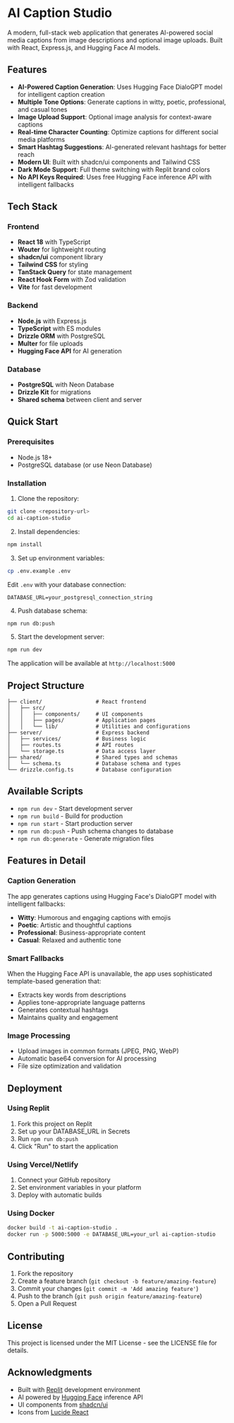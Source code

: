 # AI Caption Studio

A modern, full-stack web application that generates AI-powered social media captions from image descriptions and optional image uploads. Built with React, Express.js, and Hugging Face AI models.

## Features

- **AI-Powered Caption Generation**: Uses Hugging Face DialoGPT model for intelligent caption creation
- **Multiple Tone Options**: Generate captions in witty, poetic, professional, and casual tones
- **Image Upload Support**: Optional image analysis for context-aware captions
- **Real-time Character Counting**: Optimize captions for different social media platforms
- **Smart Hashtag Suggestions**: AI-generated relevant hashtags for better reach
- **Modern UI**: Built with shadcn/ui components and Tailwind CSS
- **Dark Mode Support**: Full theme switching with Replit brand colors
- **No API Keys Required**: Uses free Hugging Face inference API with intelligent fallbacks

## Tech Stack

### Frontend
- **React 18** with TypeScript
- **Wouter** for lightweight routing
- **shadcn/ui** component library
- **Tailwind CSS** for styling
- **TanStack Query** for state management
- **React Hook Form** with Zod validation
- **Vite** for fast development

### Backend
- **Node.js** with Express.js
- **TypeScript** with ES modules
- **Drizzle ORM** with PostgreSQL
- **Multer** for file uploads
- **Hugging Face API** for AI generation

### Database
- **PostgreSQL** with Neon Database
- **Drizzle Kit** for migrations
- **Shared schema** between client and server

## Quick Start

### Prerequisites
- Node.js 18+ 
- PostgreSQL database (or use Neon Database)

### Installation

1. Clone the repository:
```bash
git clone <repository-url>
cd ai-caption-studio
```

2. Install dependencies:
```bash
npm install
```

3. Set up environment variables:
```bash
cp .env.example .env
```

Edit `.env` with your database connection:
```
DATABASE_URL=your_postgresql_connection_string
```

4. Push database schema:
```bash
npm run db:push
```

5. Start the development server:
```bash
npm run dev
```

The application will be available at `http://localhost:5000`

## Project Structure

```
├── client/                 # React frontend
│   ├── src/
│   │   ├── components/     # UI components
│   │   ├── pages/          # Application pages
│   │   └── lib/            # Utilities and configurations
├── server/                 # Express backend
│   ├── services/           # Business logic
│   ├── routes.ts           # API routes
│   └── storage.ts          # Data access layer
├── shared/                 # Shared types and schemas
│   └── schema.ts           # Database schema and types
└── drizzle.config.ts       # Database configuration
```

## Available Scripts

- `npm run dev` - Start development server
- `npm run build` - Build for production
- `npm run start` - Start production server
- `npm run db:push` - Push schema changes to database
- `npm run db:generate` - Generate migration files

## Features in Detail

### Caption Generation
The app generates captions using Hugging Face's DialoGPT model with intelligent fallbacks:
- **Witty**: Humorous and engaging captions with emojis
- **Poetic**: Artistic and thoughtful captions
- **Professional**: Business-appropriate content
- **Casual**: Relaxed and authentic tone

### Smart Fallbacks
When the Hugging Face API is unavailable, the app uses sophisticated template-based generation that:
- Extracts key words from descriptions
- Applies tone-appropriate language patterns
- Generates contextual hashtags
- Maintains quality and engagement

### Image Processing
- Upload images in common formats (JPEG, PNG, WebP)
- Automatic base64 conversion for AI processing
- File size optimization and validation

## Deployment

### Using Replit
1. Fork this project on Replit
2. Set up your DATABASE_URL in Secrets
3. Run `npm run db:push`
4. Click "Run" to start the application

### Using Vercel/Netlify
1. Connect your GitHub repository
2. Set environment variables in your platform
3. Deploy with automatic builds

### Using Docker
```bash
docker build -t ai-caption-studio .
docker run -p 5000:5000 -e DATABASE_URL=your_url ai-caption-studio
```

## Contributing

1. Fork the repository
2. Create a feature branch (`git checkout -b feature/amazing-feature`)
3. Commit your changes (`git commit -m 'Add amazing feature'`)
4. Push to the branch (`git push origin feature/amazing-feature`)
5. Open a Pull Request

## License

This project is licensed under the MIT License - see the LICENSE file for details.

## Acknowledgments

- Built with [Replit](https://replit.com) development environment
- AI powered by [Hugging Face](https://huggingface.co) inference API
- UI components from [shadcn/ui](https://ui.shadcn.com)
- Icons from [Lucide React](https://lucide.dev)